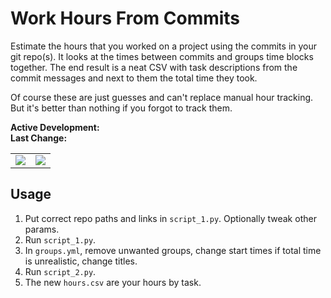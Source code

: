 # Work Hours From Commits
Estimate the hours that you worked on a project using the commits in your git repo(s). It looks at the times between commits and groups time blocks together. The end result is a neat CSV with task descriptions from the commit messages and next to them the total time they took.

Of course these are just guesses and can't replace manual hour tracking. But it's better than nothing if you forgot to track them.

**Active Development:** <br>
**Last Change:** <br>

| | |
| :---: | :---: |
| ![](/Screenshots/.png) | ![](/Screenshots/.png) |

## Usage
1. Put correct repo paths and links in `script_1.py`. Optionally tweak other params.
2. Run `script_1.py`.
3. In `groups.yml`, remove unwanted groups, change start times if total time is unrealistic, change titles.
4. Run `script_2.py`.
5. The new `hours.csv` are your hours by task.
